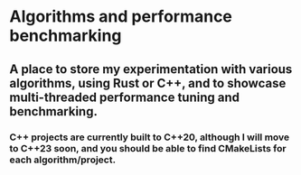 # Algorithms and performance benchmarking

## A place to store my experimentation with various algorithms, using Rust or C++, and to showcase multi-threaded performance tuning and benchmarking.

### C++ projects are currently built to C++20, although I will move to C++23 soon, and you should be able to find CMakeLists for each algorithm/project.
